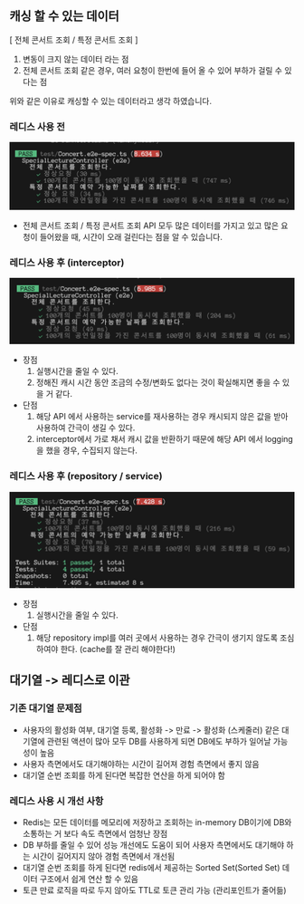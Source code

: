 ## 캐싱 할 수 있는 데이터

[ 전체 콘서트 조회 / 특정 콘서트 조회 ]

1. 변동이 크지 않는 데이터 라는 점
2. 전체 콘서트 조회 같은 경우, 여러 요청이 한번에 들어 올 수 있어 부하가 걸릴 수 있다는 점

위와 같은 이유로 캐싱할 수 있는 데이터라고 생각 하였습니다.

### 레디스 사용 전

![Example Image](images/레디스_사용전.png)

- 전체 콘서트 조회 / 특정 콘서트 조회 API 모두 많은 데이터를 가지고 있고 많은 요청이 들어왔을 때, 시간이 오래 걸린다는 점을 알 수 있습니다.

### 레디스 사용 후 (interceptor)

![Example Image](images/레디스_사용후_interceptor.png)

- 장점
  1. 실행시간을 줄일 수 있다.
  2. 정해진 캐시 시간 동안 조금의 수정/변화도 없다는 것이 확실해지면 좋을 수 있을 거 같다.
- 단점
  1. 해당 API 에서 사용하는 service를 재사용하는 경우 캐시되지 않은 값을 받아 사용하여 간극이 생길 수 있다.
  2. interceptor에서 가로 채서 캐시 값을 반환하기 때문에 해당 API 에서 logging을 했을 경우, 수집되지 않는다.

### 레디스 사용 후 (repository / service)

![Example Image](images/레디스_사용후_repository.png)

- 장점
  1. 실행시간을 줄일 수 있다.
- 단점
  1. 해당 repository impl를 여러 곳에서 사용하는 경우 간극이 생기지 않도록 조심하여야 한다. (cache를 잘 관리 해야한다!)

## 대기열 -> 레디스로 이관

### 기존 대기열 문제점

- 사용자의 활성화 여부, 대기열 등록, 활성화 -> 만료 -> 활성화 (스케줄러) 같은 대기열에 관련된 액션이 많아 모두 DB를 사용하게 되면 DB에도 부하가 일어날 가능성이 높음
- 사용자 측면에서도 대기해야하는 시간이 길어져 경험 측면에서 좋지 않음
- 대기열 순번 조회를 하게 된다면 복잡한 연산을 하게 되어야 함

### 레디스 사용 시 개선 사항

- Redis는 모든 데이터를 메모리에 저장하고 조회하는 in-memory DB이기에 DB와 소통하는 거 보다 속도 측면에서 엄청난 장점
- DB 부하를 줄일 수 있어 성능 개선에도 도움이 되어 사용자 측면에서도 대기해야 하는 시간이 길어지지 않아 경험 측면에서 개선됨
- 대기열 순번 조회를 하게 된다면 redis에서 제공하는 Sorted Set(Sorted Set) 데이터 구조에서 쉽게 연산 할 수 있음
- 토큰 만료 로직을 따로 두지 않아도 TTL로 토큰 관리 가능 (관리포인트가 줄어듦)
